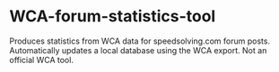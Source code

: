 WCA-forum-statistics-tool
=========================

Produces statistics from WCA data for speedsolving.com forum posts. Automatically updates a local database using the WCA export. Not an official WCA tool.

